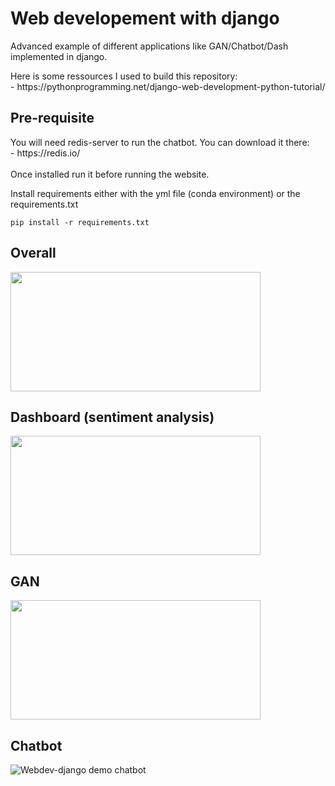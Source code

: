 <h1>Web developement with django</h1>

<p>Advanced example of different applications like GAN/Chatbot/Dash implemented in django.</p>
<p>Here is some ressources I used to build this repository:<br>
- https://pythonprogramming.net/django-web-development-python-tutorial/ </p>

<h2>Pre-requisite</h2>

<p>You will need redis-server to run the chatbot. You can download it there: <br>
- https://redis.io/ <br><br>
Once installed run it before running the website.</p>

<p>Install requirements either with the yml file (conda environment) or the requirements.txt </p>

```
pip install -r requirements.txt
```

<h2>Overall</h2>

<img src="https://raw.githubusercontent.com/Kwirtz/Webdev-django/master/demogif/overall.gif" width="400" height="191" />

<h2>Dashboard (sentiment analysis)</h2>

<img src="https://raw.githubusercontent.com/Kwirtz/Webdev-django/master/demogif/dashboard.gif" width="400" height="191" />

<h2>GAN</h2>

<img src="https://raw.githubusercontent.com/Kwirtz/Webdev-django/master/demogif/gan.gif" width="400" height="191" />

<h2>Chatbot</h2>

![Webdev-django demo chatbot](demogif/chatbot.gif)
